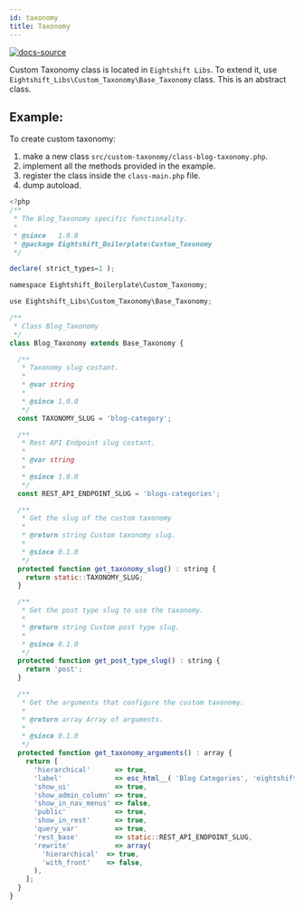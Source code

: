 ```yaml
---
id: taxonomy
title: Taxonomy
---
```


[![docs-source](https://img.shields.io/badge/source-eigthshift--libs-blue?style=for-the-badge&logo=php&labelColor=2a2a2a)](https://github.com/infinum/eightshift-libs/blob/v2.0.0/src/custom-taxonomy)

Custom Taxonomy class is located in `Eightshift Libs`. To extend it, use `Eightshift_Libs\Custom_Taxonomy\Base_Taxonomy` class. This is an abstract class.

## Example:

To create custom taxonomy:
1. make a new class `src/custom-taxonomy/class-blog-taxonomy.php`.
2. implement all the methods provided in the example.
3. register the class inside the `class-main.php` file.
4. dump autoload.

```js
<?php
/**
 * The Blog_Taxonomy specific functionality.
 *
 * @since   1.0.8
 * @package Eightshift_Boilerplate\Custom_Taxonomy
 */

declare( strict_types=1 );

namespace Eightshift_Boilerplate\Custom_Taxonomy;

use Eightshift_Libs\Custom_Taxonomy\Base_Taxonomy;

/**
 * Class Blog_Taxonomy
 */
class Blog_Taxonomy extends Base_Taxonomy {

  /**
   * Taxonomy slug costant.
   *
   * @var string
   *
   * @since 1.0.0
   */
  const TAXONOMY_SLUG = 'blog-category';

  /**
   * Rest API Endpoint slug costant.
   *
   * @var string
   *
   * @since 1.0.0
   */
  const REST_API_ENDPOINT_SLUG = 'blogs-categories';

  /**
   * Get the slug of the custom taxonomy
   *
   * @return string Custom taxonomy slug.
   *
   * @since 0.1.0
   */
  protected function get_taxonomy_slug() : string {
    return static::TAXONOMY_SLUG;
  }

  /**
   * Get the post type slug to use the taxonomy.
   *
   * @return string Custom post type slug.
   *
   * @since 0.1.0
   */
  protected function get_post_type_slug() : string {
    return 'post';
  }

  /**
   * Get the arguments that configure the custom taxonomy.
   *
   * @return array Array of arguments.
   *
   * @since 0.1.0
   */
  protected function get_taxonomy_arguments() : array {
    return [
      'hierarchical'      => true,
      'label'             => esc_html__( 'Blog Categories', 'eightshift-boilerplate' ),
      'show_ui'           => true,
      'show_admin_column' => true,
      'show_in_nav_menus' => false,
      'public'            => true,
      'show_in_rest'      => true,
      'query_var'         => true,
      'rest_base'         => static::REST_API_ENDPOINT_SLUG,
      'rewrite'           => array(
        'hierarchical'  => true,
        'with_front'    => false,
      ),
    ];
  }
}
```

<div class="legacy-badge legacy-badge--v4"></div>
